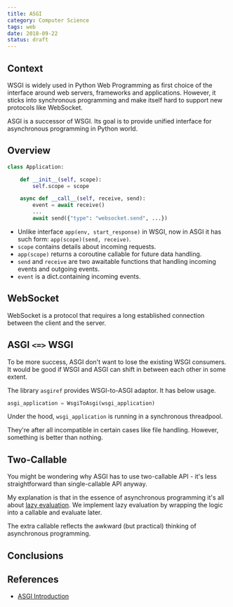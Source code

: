 ```yaml
---
title: ASGI
category: Computer Science
tags: web
date: 2018-09-22
status: draft
---
```


## Context

WSGI is widely used in Python Web Programming as first choice of the interface around web servers, frameworks and applications.
However, it sticks into synchronous programming and make itself hard to support new protocols like WebSocket.

ASGI is a successor of WSGI. Its goal is to provide unified interface for asynchronous programming in Python world.

## Overview

```python
class Application:

    def __init__(self, scope):
        self.scope = scope

    async def __call__(self, receive, send):
        event = await receive()
        ...
        await send({"type": "websocket.send", ...})
```

* Unlike interface `app(env, start_response)` in WSGI, now in ASGI it has such form: `app(scope)(send, receive)`.
* `scope` contains details about incoming requests.
* `app(scope)` returns a coroutine callable for future data handling.
* `send` and `receive` are two awaitable functions that handling incoming events and outgoing events.
* `event` is a dict.containing incoming events.

## WebSocket

WebSocket is a protocol that requires a long established connection between the client and the server.

## ASGI `<=>` WSGI

To be more success, ASGI don't want to lose the existing WSGI consumers. It would be good if WSGI and ASGI can shift in between each other in some extent.

The library `asgiref` provides WSGI-to-ASGI adaptor. It has below usage.

```python
asgi_application = WsgiToAsgi(wsgi_application)
```

Under the hood, `wsgi_application` is running in a synchronous threadpool.

They're after all incompatible in certain cases like file handling. However, something is better than nothing.

## Two-Callable

You might be wondering why ASGI has to use two-callable API - it's less straightforward than single-callable API anyway.

My explanation is that in the essence of asynchronous programming it's all about [lazy evaluation](https://en.wikipedia.org/wiki/Lazy_evaluation). We implement lazy evaluation by wrapping the logic into a callable and evaluate later.

The extra callable reflects the awkward (but practical) thinking of asynchronous programming.

## Conclusions

## References

* [ASGI Introduction](https://asgi.readthedocs.io/en/latest/introduction.html)
